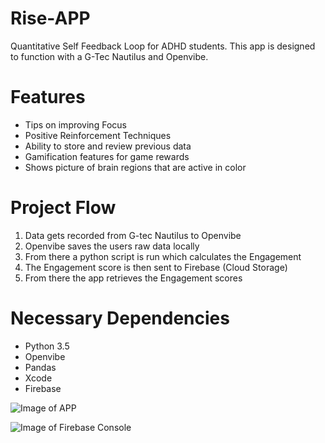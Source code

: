 # Rise-APP
Quantitative Self Feedback Loop for ADHD students. This app is designed to function with a G-Tec Nautilus and Openvibe. 

# Features
- Tips on improving Focus 
- Positive Reinforcement Techniques 
- Ability to store and review previous data
- Gamification features for game rewards 
- Shows picture of brain regions that are active in color 

# Project Flow
1. Data gets recorded from G-tec Nautilus to Openvibe
2. Openvibe saves the users raw data locally
3. From there a python script is run which calculates the Engagement 
4. The Engagement score is then sent to Firebase (Cloud Storage)
5. From there the app retrieves the Engagement scores 

# Necessary Dependencies
- Python 3.5
- Openvibe
- Pandas
- Xcode
- Firebase


![Image of APP](https://github.com/DeepMindv2/Rise_2.0__2/blob/master/Images/Screen%20Shot%202019-11-24%20at%203.10.34%20PM.png)

![Image of Firebase Console](https://github.com/DeepMindv2/Rise_2.0__2/blob/master/Images/Screen%20Shot%202019-11-24%20at%205.45.52%20PM.png)
